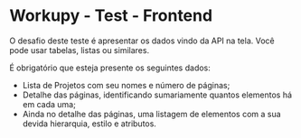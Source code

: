 # Workupy - Test - Frontend

O desafio deste teste é apresentar os dados vindo da API na tela. Você pode usar
tabelas, listas ou similares.

É obrigatório que esteja presente os seguintes dados:

- Lista de Projetos com seu nomes e número de páginas;
- Detalhe das páginas, identificando sumariamente quantos elementos há em cada uma;
- Ainda no detalhe das páginas, uma listagem de elementos com a sua devida hierarquia,
  estilo e atributos.
